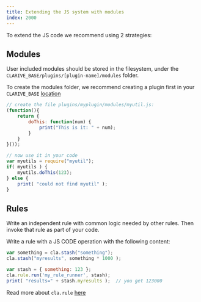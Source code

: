 ```yaml
---
title: Extending the JS system with modules
index: 2000
---
```


To extend the JS code we recommend
using 2 strategies:

## Modules

User included modules should be stored in the filesystem, under
the `CLARIVE_BASE/plugins/[plugin-name]/modules` folder.

To create the modules folder, we recommend
creating a plugin first in your `CLARIVE_BASE` [location](install/directories)

```javascript
// create the file plugins/myplugin/modules/myutil.js:
(function(){
    return {
        doThis: function(num) {
            print("This is it: " + num);
        }
    }
}());

// now use it in your code
var myutils = require("myutil");
if( myutils ) {
    myutils.doThis(123);
} else {
    print( "could not find myutil" );
}
```

## Rules

Write an independent rule with common logic needed by other rules.
Then invoke that rule as part of your code.

Write a rule with a JS CODE operation with the following content:

```javascript
var something = cla.stash("something");
cla.stash("myresults", something * 1000 );

var stash = { something: 123 };
cla.rule.run('my_rule_runner', stash);
print( "results=" + stash.myresults );  // you get 123000
```

Read more about `cla.rule` [here](devel/js-api/rule)
